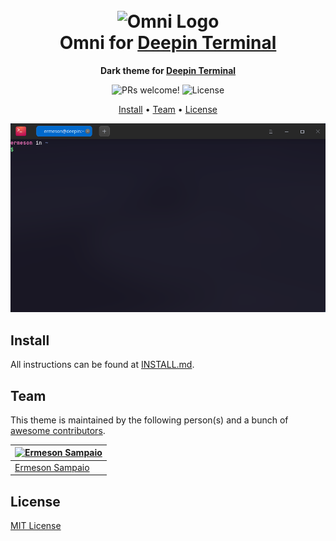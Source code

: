 <h1 align="center">
  <br>
  <img src="https://storage.googleapis.com/golden-wind/github/omni/omni.png" alt="Omni Logo" width="100">
  <br>
  Omni for <a href="https://www.deepin.org/en/original/deepin-terminal">Deepin Terminal</a>
  <br>
</h1>

<p align="center">
  <strong>Dark theme for <a href="https://www.deepin.org/en/original/deepin-terminal/">Deepin Terminal</a></strong>
</p>

<p align="center">
  <img src="https://img.shields.io/badge/PRs-welcome-%235FCC6F.svg" alt="PRs welcome!" />

  <img alt="License" src="https://img.shields.io/badge/license-MIT-%235FCC6F">
</p>

<p align="center">
  <a href="#install">Install</a> •
  <a href="#team">Team</a> •
  <a href="#license">License</a>
</p>

<p align="center">
  <img alt="Omni screnshoot for Deepin Terminal" src="./screenshot.png">
</p>

## Install

All instructions can be found at [INSTALL.md](./INSTALL.md).

## Team

This theme is maintained by the following person(s) and a bunch of [awesome contributors](https://github.com/ermesonsampaio/deepin-terminal/graphs/contributors).

| [![Ermeson Sampaio](https://github.com/ermesonsampaio.png?size=100)](https://github.com/ermesonsampaio) |
| ------------------------------------------------------------------------------------------------ |
| [Ermeson Sampaio](https://github.com/ermesonsampaio)                                                   |

## License

[MIT License](./LICENSE.md)
